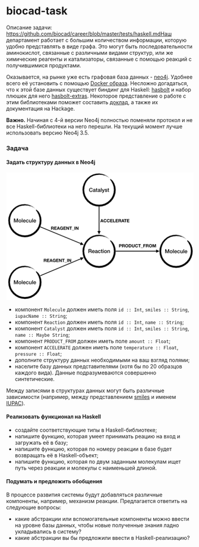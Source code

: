 # biocad-task

Описание задачи: https://github.com/biocad/career/blob/master/tests/haskell.mdНаш департамент работает с большим количеством информации, которую удобно представлять в виде графа.
Это могут быть последовательности аминокислот, связанные с различными видами структур, или же химические реагенты и катализаторы, связанные с помощью реакций с получившимися продуктами.

Оказывается, на рынке уже есть графовая база данных - [neo4j](https://neo4j.com/).
Удобнее всего её установить с помощью [Docker образа](https://hub.docker.com/_/neo4j).
Несложно догадаться, что к этой базе данных существует биндинг для Haskell:
[hasbolt](http://hackage.haskell.org/package/hasbolt) и набор плюшек для него
[hasbolt-extras](http://hackage.haskell.org/package/hasbolt-extras). Некоторое представление о
работе с этим библиотеками поможет составить [доклад](https://www.youtube.com/watch?v=BPB5omKK4Tc),
а также их документация на Hackage.

**Важно.** Начиная с 4-й версии Neo4j полностью поменяли протокол и не все Haskell-библиотеки на него перешли. На текущий момент лучше использовать версию Neo4j 3.5.

### Задача

#### Задать структуру данных в Neo4j
![Структура данных](/img/haskell-test.png)
- компонент `Molecule` должен иметь поля `id :: Int`, `smiles :: String`, `iupacName :: String`;
- компонент `Reaction` должен иметь поля `id :: Int`, `name :: String`;
- компонент `Catalyst` должен иметь поля `id :: Int`, `smiles :: String`, `name :: Maybe String`;
- компонент `PRODUCT_FROM` должен иметь поле `amount :: Float`;
- компонент `ACCELERATE` должен иметь поле `temperature :: Float`, `pressure :: Float`;
- дополните структуру данных необходимыми на ваш взгляд полями;
- населите базу данных представителями (хотя бы по 20 образцов каждого вида). Данные подразумеваются совершенно синтетические.

Между записями в структурах данных могут быть различные зависимости (например, между представлением [smiles](https://en.wikipedia.org/wiki/Simplified_molecular-input_line-entry_system) и именем [IUPAC](https://en.wikipedia.org/wiki/International_Union_of_Pure_and_Applied_Chemistry)).

#### Реализовать функционал на Haskell
- создайте соответствующие типы в Haskell-библиотеке;
- напишите функцию, которая умеет принимать реацию на вход и загружать её в базу;
- напишите функцию, которая по номеру реакции в базе будет возвращать её в Haskell-объект;
- напишите функцию, которая по двум заданным молекулам ищет путь через реакции и молекулы с наименьшей длиной.

#### Подумать и предложить обобщения

В процессе развития системы будут добавляться различные компоненты, например, механизм реакции. Предлагается ответить на следующие вопросы:
- какие абстракции или вспомогательные компоненты можно ввести на уровне базы данных, чтобы новые полученные знания ладно укладывались в систему?
- какие абстракции вы бы предложили ввести в Haskell-реализацию?

